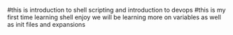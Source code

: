 #this is introduction to shell scripting and introduction to devops
#this is my first time learning shell enjoy
we will be learning more on variables as well as init files and expansions 